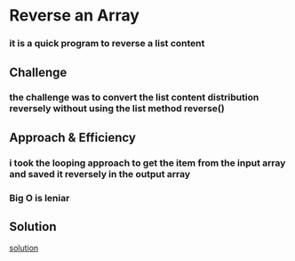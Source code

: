 # Reverse an Array
### it is a quick program to reverse a list content

## Challenge
### the challenge was to convert the list content distribution reversely without using the list method reverse()

## Approach & Efficiency
### i took the looping approach to get the item from the input array and saved it reversely in the output array
### Big O is leniar

## Solution
[solution](https://i.ibb.co/L0J4rLr/Untitled-2.jpg)
